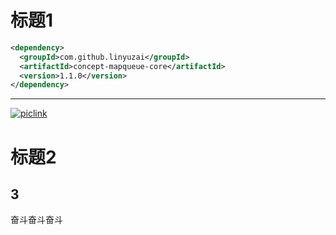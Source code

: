 # 标题1



```xml
<dependency>
  <groupId>com.github.linyuzai</groupId>
  <artifactId>concept-mapqueue-core</artifactId>
  <version>1.1.0</version>
</dependency>

```

------

[![piclink](https://xx.jpg)](../../xxx.md)

# 标题2

## 3

奋斗奋斗奋斗